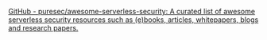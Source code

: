 
[GitHub - puresec/awesome-serverless-security: A curated list of awesome serverless security resources such as (e)books, articles, whitepapers, blogs and research papers.](https://github.com/puresec/awesome-serverless-security)
